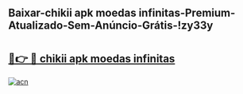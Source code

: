 
## Baixar-chikii apk moedas infinitas-Premium-Atualizado-Sem-Anúncio-Grátis-!zy33y

# <h2><a href="https://andorid.site?title=chikii_apk_moedas_infinitas&ref=27">🔗👉 🔴 chikii apk moedas infinitas</a></h2>

[![acn](https://github.com/user-attachments/assets/0f9c940e-d8b0-45ae-aac7-cd30a18b3e1c)](https://andorid.site?title=chikii_apk_moedas_infinitas&ref=27)

